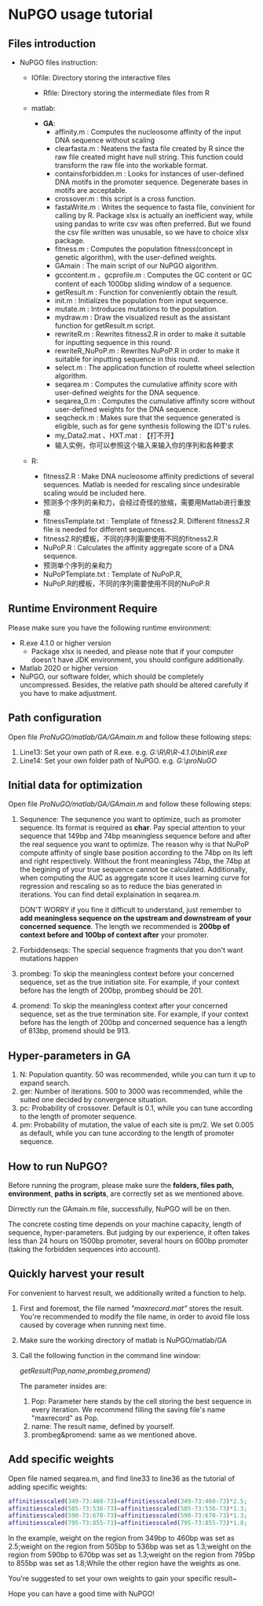 # NuPGO usage tutorial

## Files introduction

- NuPGO files instruction:
  - IOfile: Directory storing the interactive files
    - Rfile: Directory storing the intermediate files from R
    
  - matlab:
    - **GA**:
      - affinity.m : Computes the nucleosome affinity of the input DNA sequence without scaling
      - clearfasta.m : Neatens the fasta file created by R since the raw file created might have null string. This function could transform the raw file into the workable format.
      - containsforbidden.m : Looks for instances of user-defined DNA motifs in the promoter sequence. Degenerate bases in motifs are acceptable.
      - crossover.m : this script is a cross function.
      - fastaWrite.m : Writes the sequence to fasta file, convinient for calling by R. Package xlsx is actually an inefficient way, while using pandas to write csv was often preferred. But we found the csv file written was unusable, so we have to choice xlsx package.
      - fitness.m : Computes the population fitness(concept in genetic algorithm), with the user-defined weights.
      - GAmain : The main script of our NuPGO algorithm.
      - gccontent.m 、gcprofile.m : Computes the GC content or GC content of each 1000bp sliding window  of a sequence.
      - getResult.m : Function for conveniently obtain the result.
      - init.m : Initializes the population from input sequence.
      - mutate.m : Introduces mutations to the population.
      - mydraw.m : Draw the visualized result as the assistant function for getResult.m script.
      - rewriteR.m : Rewrites fitness2.R in order to make it suitable for inputting sequence in this round.
      - rewriteR_NuPoP.m : Rewrites NuPoP.R in order to make it suitable for inputting sequence in this round.
      - select.m : The application function of roulette wheel selection algorithm.
      - seqarea.m : Computes the cumulative affinity score with user-defined weights for the DNA sequence.
      - seqarea_0.m : Computes the cumulative affinity score without user-defined weights for the DNA sequence.
      - seqcheck.m : Makes sure that the sequence generated is eligible, such as for gene synthesis following the IDT's rules.
      - my_Data2.mat 、HXT.mat : 【打不开】
      - 输入实例，你可以参照这个输入来输入你的序列和各种要求

  - R:

    - fitness2.R : Make DNA nucleosome affinity predictions of several sequences. Matlab is needed for rescaling since undesirable scaling would be included here.
    - 预测多个序列的亲和力，会经过奇怪的放缩，需要用Matlab进行重放缩
    - fitnessTemplate.txt : Template of fitness2.R. Different fitness2.R file is needed for different sequences.
    - fitness2.R的模板，不同的序列需要使用不同的fitness2.R
    - NuPoP.R : Calculates the affinity aggregate score of a DNA sequence.
    - 预测单个序列的亲和力
    - NuPoPTemplate.txt : Template of NuPoP.R, 
    -  NuPoP.R的模板，不同的序列需要使用不同的NuPoP.R

    

## Runtime Environment Require

Please make sure you have the following runtime environment:

- R.exe 4.1.0 or higher version
  - Package xlsx is needed, and please note that if your computer doesn't have JDK environment, you should configure additionally.
- Matlab 2020 or higher version
- NuPGO, our software folder, which should be completely uncompressed. Besides, the relative path should be altered carefully if you have to make adjustment.

## Path configuration

Open file *ProNuGO/matlab/GA/GAmain.m* and follow these following steps:

1. Line13: Set your own path of R.exe.   e.g. *G:\R\R\R-4.1.0\bin\R.exe*
2. Line14: Set your own folder path of NuPGO.   e.g. *G:\proNuGO*

## Initial data for optimization

Open file *ProNuGO/matlab/GA/GAmain.m* and follow these following steps:

1. Sequnence: The sequnence you want to optimize, such as promoter sequence. Its format is required as **char**. Pay special attention to your sequence that 149bp and 74bp meaningless sequence before and after the real sequence you want to optimize. The reason why is that NuPoP compute affinity of single base position according to the 74bp on its left and right respectively. Without the front meaningless 74bp, the 74bp at the begining of your true sequence cannot be calculated. Additionally, when computing the AUC as aggregate score it uses learning curve for regression and rescaling so as to reduce the bias generated in iterations. You can find detail explaination in seqarea.m.

   DON'T WORRY if you fine it difficult to understand, just remember to **add meaningless sequence on the upstream and downstream of your concerned sequence**. The length we recommended is **200bp of context before and 100bp of context after** your promoter.

2. Forbiddenseqs: The special sequence fragments that you don't want mutations happen

3. prombeg: To skip the meaningless context before your concerned sequence, set as the true initiation site. For example, if your context before has the length of 200bp, prombeg should be 201.

4. promend: To skip the meaningless context after your concerned sequence, set as the true termination site. For example, if your context before has the length of 200bp and concerned sequence has a length of 813bp, promend should be 913.

## Hyper-parameters in GA

1. N: Population quantity. 50 was recommended, while you can turn it up to expand search.
2. ger: Number of iterations. 500 to 3000 was recommended, while the suited one decided by convergence situation.
3. pc: Probability of crossover. Default is 0.1, while you can tune according to the length of promoter sequence.
4. pm: Probability of mutation, the value of each site is pm/2. We set 0.005 as default, while you can tune according to the length of promoter sequence.

## How to run NuPGO?

Before running the program, please make sure the **folders, files path, environment**, **paths in scripts**, are correctly set as we mentioned above.

Dirrectly run the GAmain.m file, successfully, NuPGO will be on then.

The concrete costing time depends on your machine capacity, length of sequence, hyper-parameters. But judging by our experience, it often takes less than 24 hours on 1500bp promoter, several hours on 600bp promoter (taking the forbidden sequences into account).

## Quickly harvest your result

For convenient to harvest result, we additionally writed a function to help.

1. First and foremost, the file named *"maxrecord.mat"* stores the result. You're recommended to modify the file name, in order to avoid file loss caused by coverage when running next time.

2. Make sure the working directory of matlab is NuPGO/matlab/GA

3. Call the following function in the command line window: 

   *getResult(Pop,name,prombeg,promend)*

   The parameter insides are:

   1. Pop: Parameter here stands by the cell storing the best sequence in every iteration. We recommend filling the saving file's name "maxrecord" as Pop.
   2. name: The result name, defined by yourself.
   3. prombeg&promend: same as we mentioned above.

## Add specific weights

Open file named seqarea.m, and find line33 to line36 as the tutorial of adding specific weights:

```matlab
affinitiesscaled(349-73:460-73)=affinitiesscaled(349-73:460-73)*2.5;
affinitiesscaled(505-73:536-73)=affinitiesscaled(505-73:536-73)*1.3;
affinitiesscaled(590-73:670-73)=affinitiesscaled(590-73:670-73)*1.3;
affinitiesscaled(795-73:855-73)=affinitiesscaled(795-73:855-73)*1.8;
```

In the example, weight on the region from 349bp to 460bp was set as 2.5;weight on the region from 505bp to 536bp was set as 1.3;weight on the region from 590bp to 670bp was set as 1.3;weight on the region from 795bp to 855bp was set as 1.8;While the other region have the weights as one.

You're suggested to set your own weights to gain your specific result~

Hope you can have a good time with NuPGO! 



